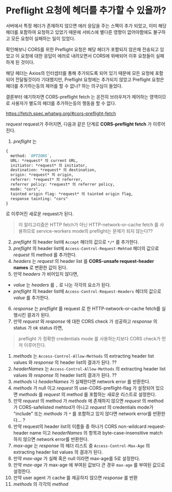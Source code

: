 # Preflight 요청에 헤더를 추가할 수 있을까?

서버에서 특정 헤더가 존재하지 않으면 에러 응답을 주는 스펙이 추가 되었고,
이미 해당 헤더를 포함하여 요청하고 있었기 때문에 서비스에 별다른 영향이 없어야함에도 불구하고 모든 요청이 실패하는 일이 있었다.

확인해보니 CORS를 위한 Preflight 요청은 해당 헤더가 포함되지 않은채 전송되고 있었고 이 요청에 대한 응답이 에러로 내려오면서 CORS에 위배되어 이후 요청들이 실패하게 된 것이다.

해당 헤더는 Axios의 인터셉터를 통해 추가되도록 되어 있기 때문에 모든 요청에 포함되어 전달될것이라 기대했지만, Preflight 요청에는 추가되지 않았고 Preflight 요청은 헤더를 추가하는등의 제어를 할 수 없나? 하는 의구심이 들었다.

결론부터 얘기하자면 CORS-preflight fetch 는 온전히 브라우저가 제어하는 영역이므로 사용자가 별도의 헤더를 추가하는등의 행동을 할 수 없다.

https://fetch.spec.whatwg.org/#cors-preflight-fetch

*request* request가 주어지면, 다음과 같은 단계로 **CORS-preflight fetch** 가 이루어진다.

1. *preflight* 는
```markdown
{
  method: `OPTIONS`,
  URL: *request* 의 current URL,
  initiator: *request* 의 initiator,
  destination: *request* 의 destination,
  origin: *request* 의 origin,
  referrer: *request* 의 referrer,
  referrer policy: *request* 의 referrer policy,
  mode: "cors",
  tainted origin flag: *request* 의 tainted origin flag,
  response tainting: "cors"
}
````
로 이루어진 새로운 request가 된다.

> 이 알리고리즘은 HTTP fetch가 아닌 HTTP-network-or-cache fetch 를 사용하므로 service-workers mode의 preflight는 문제가 되지 않는다??

2. *preflight* 의 header list에 `Accept` 헤더의 값으로 `*/*` 를 추가한다.
3. *preflight* 의 header list에 `Access-Control-Request-Mehtod` 헤더의 값으로 *request* 의 method 를 추가한다.
4. *headers* 는 *request* 의 header list 를 **CORS-unsafe request-header names** 로 변환한 값이 된다.
5. 만약 *headers* 가 비어있지 않다면,
  - *value* 는 *headers* 를 `,` 로 나눈 각각의 요소가 된다.
  - *preflight* 의 header list에 `Access-Control-Request-Headers` 헤더의 값으로 *value* 를 추가한다.
6. *response* 는 *preflight* 를 request 로 한 HTTP-network-or-cache fetch를 실행시킨 결과가 된다.
7. 만약 *request* 와 *response* 에 대한 CORS check 가 성공하고 *response* 의 status 가 ok status 라면,

> preflight 가 정확한 credentials mode 를 사용하는지보다 CORS check가 먼저 이루어진다.

  1. *methods* 는 `Access-Control-Allow-Methods` 의 extracting header list values 와 *response* 의 header list의 결과가 된다. ??
  2. *headerNames* 는 `Access-Control-Allow-Methods` 의 extracting header list values 와 *response* 의 header list의 결과가 된다. ??
  3. *methods* 나 *headerNames* 가 실패한다면 network error 를 반환한다.
  4. *methods* 가 null 이고 *request* 의 use-CORS-preflight-flag 가 설정되어 있으면 *methods* 를 *request* 의 method 를 포함하는 새로운 리스트로 설정한다.
  5. 만약 *request* 의 method 가 *methods* 에 존재하지 않으면 *request* 의 method 가 CORS-safelisted mehtod가 아니고 *request* 의 credentials mode가 "include" 또는 *methods* 가 `*` 를 포함하고 있지 않다면 network error를 반환한다... ?
  6. 만약 request의 header list의 이름들 중 하나가 CORS non-wildcard request-header name 이고 *headerNames* 의 항목과 byte-case-insensitive match 하지 않으면 network error를 반환한다.
  8. *max-age* 는 *response* 의 헤더 리스트 중 `Access-Control-Max-Age` 의 extracting header list values 의 결과가 된다.
  9. 만약 *max-age* 가 실패 혹은 null 이라면 max-age를 5로 설정한다.
  10. 만약 *max-age* 가 max-age 에 부여된 값보다 큰 경우 `max-age` 를 부여된 값으로 설정한다.
  11. 만약 user agent 가 cache 를 제공하지 않으면 *response* 를 반환
  12. *methods* 의 각각의 *method*
